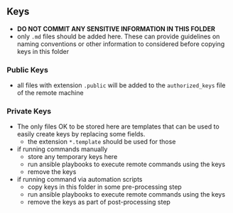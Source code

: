 ## Keys
- **DO NOT COMMIT ANY SENSITIVE INFORMATION IN THIS FOLDER**
- only `.md` files should be added here. These can provide guidelines on naming
  conventions or other information to considered before copying keys in this
  folder

### Public Keys
- all files with extension `.public` will be added to the `authorized_keys`
  file of the remote machine

### Private Keys
- The only files OK to be stored here are templates that can be used to easily
  create keys by replacing some fields.
    - the extension `*.template` should be used for those
- if running commands manually
    - store any temporary keys here
    - run ansible playbooks to execute remote commands using the keys
    - remove the keys
- if running command via automation scripts
    - copy keys in this folder in some pre-processing step
    - run ansible playbooks to execute remote commands using the keys
    - remove the keys as part of post-processing step


